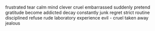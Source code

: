 frustrated
tear
calm mind
clever
cruel
embarrassed
suddenly
pretend
gratitude
become addicted
decay
constantly
junk
regret
strict routine
disciplined 
refuse
rude
laboratory
experience
evil - cruel
taken away
jealous

